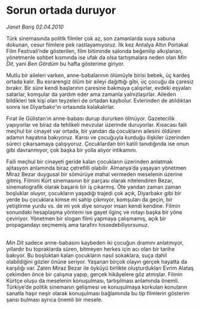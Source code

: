 # Sorun ortada duruyor

*Janet Barış 02.04.2010*

<div class="yazi"><p>Türk sinemasında politik filmler çok az, son zamanlarda suya sabuna dokunan, cesur filmlere pek rastlayamıyoruz. İlk kez Antalya Altın Portakal Film Festivali’nde gösterilen, film bitiminde salonda beğenilip alkışlanan, yönetmenle sohbet kısmında ise ufak da olsa tartışmalara neden olan <i>Min Dit</i>, yani <i>Ben Gördüm</i> bu hafta gösterime giriyor.</p>
<p>Mutlu bir aileleri varken, anne-babalarının ölümüyle birisi bebek, üç kardeş ortada kalır. Bu esrarengiz ölüm bir aileyi dağıttığı gibi, üç çocuğu da çaresiz bırakır. Bir süre kendi başlarının çaresine bakmaya çalışırlar, evdeki eşyaları satarlar, komşular da yardım eder ama zamanla yalnızlaşırlar. Aileden bildikleri tek kişi olan teyzeleri de ortadan kaybolur. Evlerinden de atıldıktan sonra ise Diyarbakır’ın ortasında kalakalırlar.</p>
<p>Fırat ile Gülistan’ın anne-babası durup dururken ölmüyor. Gazetecilik yapıyorlar ve biraz da tehlikeli mevzular üzerinde duruyorlar. Kısacası faili meçhul bir cinayet var ortada, bir yandan da çocukların ailesini öldüren adamın hayatına bakıyoruz. Karısı ve çocuğuyla kurduğu ilişkiler üzerinden süreci çıkarsamaya çalışıyoruz. Çocuklardan biri katili tanıdığında ise onun gibi davranmıyor, çok başka bir yolla alıyor intikamını.</p>
<p>Faili meçhul bir cinayeti geride kalan çocukların üzerinden anlatmak ajitasyon anlamında biraz çetrefilli olabilir. Almanya’da yaşayan yönetmen Miraz Bezar duygusal bir sömürüye mahal vermeden meselenin üzerine gitmiş. Filmini Kürt sinemasının bir parçası olarak nitelendiren Bezar, sinematografik olarak başarılı bir iş çıkarmış. Öte yandan zaman zaman boşluklar oluyor, çocukların yaşadığı trajedi çok açık, Diyarbakır gibi bir yerde bu çocuklara kimse mi sahip çıkmıyor, komşuları da geçin, bir yetiştirme yurdu vs. de mi yok diye soruyor insan kendi kendine. Filmin sonundaki hesaplaşma yöntemi ise gayet ilginç ve rotayı başka bir yöne çeviriyor. Yönetmen bir slogan filmi yapmaya çalışmamış, açık bir propagandayı seçmemiş ama tarafını hissedebiliyorsunuz. </p>
<p><i><br/>Min Dit</i> sadece anne-babasını kaybeden iki çocuğun dramını anlatmıyor, yıllardır bu topraklarda süren, bitmeyen herkes için acı olan bir tarihe bakıyor. Bu boşluktan kalan çocukların nasıl sokaklara, suça dahil olabildiğini gözler önüne seriyor. Yaşanan birçok olayın gerçek hayatta da karşılığı var. Zaten Miraz Bezar ile öyküyü birlikte oluşturdukları Evrim Alataş çekimden önce bir çalışma yapıp, gerçek hikâyelere göz atmışlar. Filmin Kürtçe oluşu da meselenin konuşulması, tartışılması anlamında önemli. Türkiye’de politik sinemanın gelişmesi ve konuşulmaya korkulan konuların sanatla haşır neşir olarak konuşulması bağlamında bu tip filmlerin gösterim şansı bulması ayrıca önemli bir mesele.</p></div>
